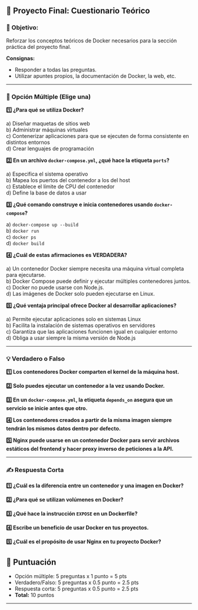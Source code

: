 ## 📝 Proyecto Final: Cuestionario Teórico

### 🎯 Objetivo:

Reforzar los conceptos teóricos de Docker necesarios para la sección práctica del proyecto final.

**Consignas:**

- Responder a todas las preguntas.
- Utilizar apuntes propios, la documentación de Docker, la web, etc.

---

### **🧩 Opción Múltiple (Elige una)**

**1️⃣ ¿Para qué se utiliza Docker?**

a) Diseñar maquetas de sitios web  
b) Administrar máquinas virtuales  
c) Contenerizar aplicaciones para que se ejecuten de forma consistente en distintos entornos  
d) Crear lenguajes de programación

**2️⃣ En un archivo `docker-compose.yml`, ¿qué hace la etiqueta `ports`?**

a) Especifica el sistema operativo  
b) Mapea los puertos del contenedor a los del host  
c) Establece el límite de CPU del contenedor  
d) Define la base de datos a usar

**3️⃣ ¿Qué comando construye e inicia contenedores usando `docker-compose`?**

a) `docker-compose up --build`  
b) `docker run`  
c) `docker ps`  
d) `docker build`

**4️⃣ ¿Cuál de estas afirmaciones es VERDADERA?**

a) Un contenedor Docker siempre necesita una máquina virtual completa para ejecutarse.  
b) Docker Compose puede definir y ejecutar múltiples contenedores juntos.  
c) Docker no puede usarse con Node.js.  
d) Las imágenes de Docker solo pueden ejecutarse en Linux.

**5️⃣ ¿Qué ventaja principal ofrece Docker al desarrollar aplicaciones?**

a) Permite ejecutar aplicaciones solo en sistemas Linux  
b) Facilita la instalación de sistemas operativos en servidores  
c) Garantiza que las aplicaciones funcionen igual en cualquier entorno  
d) Obliga a usar siempre la misma versión de Node.js

---

### **💡 Verdadero o Falso**

**1️⃣ Los contenedores Docker comparten el kernel de la máquina host.**

**2️⃣ Solo puedes ejecutar un contenedor a la vez usando Docker.**

**3️⃣ En un `docker-compose.yml`, la etiqueta `depends_on` asegura que un servicio se inicie antes que otro.**

**4️⃣ Los contenedores creados a partir de la misma imagen siempre tendrán los mismos datos dentro por defecto.**

**5️⃣ Nginx puede usarse en un contenedor Docker para servir archivos estáticos del frontend y hacer proxy inverso de peticiones a la API.**

---

### **✍️ Respuesta Corta**

**1️⃣ ¿Cuál es la diferencia entre un contenedor y una imagen en Docker?**

**2️⃣ ¿Para qué se utilizan volúmenes en Docker?**

**3️⃣ ¿Qué hace la instrucción `EXPOSE` en un Dockerfile?**

**4️⃣ Escribe un beneficio de usar Docker en tus proyectos.**

**5️⃣ ¿Cuál es el propósito de usar Nginx en tu proyecto Docker?**

## 🏅 Puntuación

- Opción múltiple: 5 preguntas x 1 punto = 5 pts
- Verdadero/Falso: 5 preguntas x 0.5 punto = 2.5 pts
- Respuesta corta: 5 preguntas x 0.5 punto = 2.5 pts
- **Total:** 10 puntos

---
